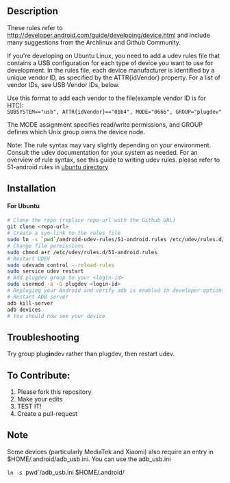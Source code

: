 ## Description
These rules refer to http://developer.android.com/guide/developing/device.html and include many suggestions from the Archlinux and Github Community.

If you're developing on Ubuntu Linux, you need to add a udev rules file that contains a USB configuration for each type of device you want to use for development. In the rules file, each device manufacturer is identified by a unique vendor ID, as specified by the ATTR{idVendor} property. For a list of vendor IDs, see USB Vendor IDs, below.

Use this format to add each vendor to the file(example vendor ID is for HTC):  
`SUBSYSTEM=="usb", ATTR{idVendor}=="0bb4", MODE="0666", GROUP="plugdev"`

The MODE assignment specifies read/write permissions, and GROUP defines which Unix group owns the device node.

Note: The rule syntax may vary slightly depending on your environment. Consult the udev documentation for your system as needed. For an overview of rule syntax, see this guide to writing udev rules. please refer to 51-android.rules in [ubuntu directory](ubuntu)

## Installation

#### For Ubuntu

```sh
# Clone the repo (replace repo-url with the Github URL)
git clone <repo-url>
# Create a sym-link to the rules file
sudo ln -s `pwd`/android-udev-rules/51-android.rules /etc/udev/rules.d/
# Change file permissions
sudo chmod a+r /etc/udev/rules.d/51-android.rules
# Restart UDEV
sudo udevadm control --reload-rules
sudo service udev restart
# Add plugdev group to your <login-id>
sudo usermod -a -G plugdev <login-id>
# Repluging your Android and verify adb is enabled in developer options
# Restart ADB server
adb kill-server
adb devices
# You should now see your device
```

## Troubleshooting
Try group plug**in**dev rather than plugdev, then restart udev.

## To Contribute:

1. Please fork this repository
2. Make your edits
3. TEST IT!
4. Create a pull-request

## Note

Some devices (particularly MediaTek and Xiaomi) also require an entry in $HOME/.android/adb\_usb.ini. You can use the adb_usb.ini
  
`ln -s `pwd`/adb_usb.ini $HOME/.android/

